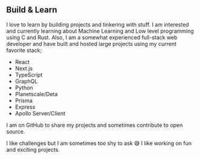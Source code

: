 
## Build & Learn

I love to learn by building projects and tinkering with stuff. I am interested and currently learning about Machine Learning and Low level programming using C and Rust. Also, I am a somewhat experienced full-stack web developer and have built and hosted large projects using my current favorite stack;

- React
- Next.js
- TypeScript
- GraphQL
- Python
- Planetscale/Deta
- Prisma
- Express
- Apollo Server/Client

I am on GitHub to share my projects and sometimes contribute to open source.

I like challenges but I am sometimes too shy to ask 😅
I like working on fun and exciting projects.

